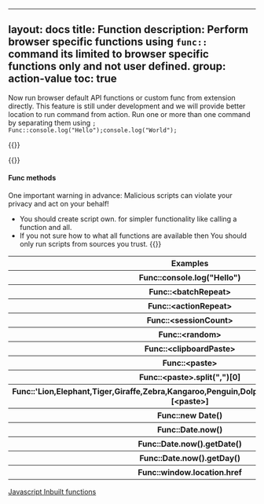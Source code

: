 
---
layout: docs
title: Function
description: Perform browser specific functions using `func::` command its limited to browser specific functions only and not user defined.
group: action-value
toc: true
---

<span>Now run browser default API functions or custom func from extension directly. This feature is still under development and we will provide better location to run command from action. Run one or more than one command by separating them using `;` <br/>`Func::console.log("Hello");console.log("World");`</span>

{{<img func-command.png>}}

{{<callout danger>}}

#### Func methods

One important warning in advance: Malicious scripts can violate your privacy and act on your behalf!

- You should create script own. for simpler functionality like calling a function and all.
- If you not sure how to what all functions are available then You should only run scripts from sources you trust.
{{</callout>}}

<table class="table">
  <thead>
    <tr>
      <th scope="col"  width="210px">Examples</th>
    </tr>
  </thead>
  <tbody>
    <tr>
      <th scope="row">Func::console.log("Hello")</th>
    </tr>
     <tr>
      <th scope="row">Func::&lt;batchRepeat></th>
    </tr>
     <tr>
      <th scope="row">Func::&lt;actionRepeat></th>
    </tr>
    <tr>
      <th scope="row">Func::&lt;sessionCount></th>
    </tr>
    <tr>
      <th scope="row">Func::&lt;random></th>
    </tr>
    <tr>
      <th scope="row">Func::&lt;clipboardPaste></th>
    </tr>
    <tr>
      <th scope="row">Func::&lt;paste></th>
    </tr>
    <tr>
      <th scope="row">Func::&lt;paste>.split(",")[0]</th>
    </tr>
    <tr>
      <th scope="row">Func::'Lion,Elephant,Tiger,Giraffe,Zebra,Kangaroo,Penguin,Dolphin,Panda,Leopard'.split(",")[&lt;paste>]</th>
    </tr>
    <tr>
      <th scope="row">Func::new Date()</th>
    </tr>
    <tr>
      <th scope="row">Func::Date.now()</th>
    </tr>
    <tr>
      <th scope="row">Func::Date.now().getDate()</th>
    </tr>
    <tr>
      <th scope="row">Func::Date.now().getDay()</th>
    </tr>
    <tr>
      <th scope="row">Func::window.location.href</th>
    </tr>
  </tbody>
</table>

<a href="https://www.tutorialspoint.com/javascript/javascript_builtin_functions.htm" target="_blank">Javascript Inbuilt functions</a>